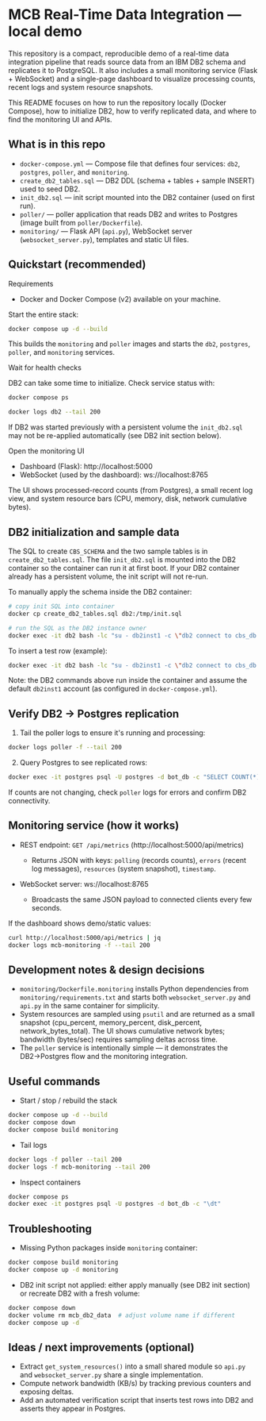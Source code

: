 # MCB Real-Time Data Integration — local demo

This repository is a compact, reproducible demo of a real-time data integration pipeline that reads source data from an IBM DB2 schema and replicates it to PostgreSQL. It also includes a small monitoring service (Flask + WebSocket) and a single-page dashboard to visualize processing counts, recent logs and system resource snapshots.

This README focuses on how to run the repository locally (Docker Compose), how to initialize DB2, how to verify replicated data, and where to find the monitoring UI and APIs.

## What is in this repo

- `docker-compose.yml` — Compose file that defines four services: `db2`, `postgres`, `poller`, and `monitoring`.
- `create_db2_tables.sql` — DB2 DDL (schema + tables + sample INSERT) used to seed DB2.
- `init_db2.sql` — init script mounted into the DB2 container (used on first run).
- `poller/` — poller application that reads DB2 and writes to Postgres (image built from `poller/Dockerfile`).
- `monitoring/` — Flask API (`api.py`), WebSocket server (`websocket_server.py`), templates and static UI files.

## Quickstart (recommended)

Requirements

- Docker and Docker Compose (v2) available on your machine.

Start the entire stack:

```bash
docker compose up -d --build
```

This builds the `monitoring` and `poller` images and starts the `db2`, `postgres`, `poller`, and `monitoring` services.

Wait for health checks

DB2 can take some time to initialize. Check service status with:

```bash
docker compose ps

docker logs db2 --tail 200
```

If DB2 was started previously with a persistent volume the `init_db2.sql` may not be re-applied automatically (see DB2 init section below).

Open the monitoring UI

- Dashboard (Flask): http://localhost:5000
- WebSocket (used by the dashboard): ws://localhost:8765

The UI shows processed-record counts (from Postgres), a small recent log view, and system resource bars (CPU, memory, disk, network cumulative bytes).

## DB2 initialization and sample data

The SQL to create `CBS_SCHEMA` and the two sample tables is in `create_db2_tables.sql`. The file `init_db2.sql` is mounted into the DB2 container so the container can run it at first boot. If your DB2 container already has a persistent volume, the init script will not re-run.

To manually apply the schema inside the DB2 container:

```bash
# copy init SQL into container
docker cp create_db2_tables.sql db2:/tmp/init.sql

# run the SQL as the DB2 instance owner
docker exec -it db2 bash -lc "su - db2inst1 -c \"db2 connect to cbs_db && db2 -tvf /tmp/init.sql\""
```

To insert a test row (example):

```bash
docker exec -it db2 bash -lc "su - db2inst1 -c \"db2 connect to cbs_db && db2 \"INSERT INTO CBS_SCHEMA.PERSONAL_DATA_INDIVIDUALS (REPORTINGDATE, CUSTOMERIDENTIFICATIONNUMBER, FIRSTNAME, SURNAME, CREATEDDATE) VALUES ('07102025','TEST-001','Jane','Doe', CURRENT TIMESTAMP)\"\""
```

Note: the DB2 commands above run inside the container and assume the default `db2inst1` account (as configured in `docker-compose.yml`).

## Verify DB2 → Postgres replication

1. Tail the poller logs to ensure it's running and processing:

```bash
docker logs poller -f --tail 200
```

2. Query Postgres to see replicated rows:

```bash
docker exec -it postgres psql -U postgres -d bot_db -c "SELECT COUNT(*) FROM bot_personal_data_individuals;"
```

If counts are not changing, check `poller` logs for errors and confirm DB2 connectivity.

## Monitoring service (how it works)

- REST endpoint: `GET /api/metrics` (http://localhost:5000/api/metrics)

  - Returns JSON with keys: `polling` (records counts), `errors` (recent log messages), `resources` (system snapshot), `timestamp`.

- WebSocket server: ws://localhost:8765
  - Broadcasts the same JSON payload to connected clients every few seconds.

If the dashboard shows demo/static values:

```bash
curl http://localhost:5000/api/metrics | jq
docker logs mcb-monitoring -f --tail 200
```

## Development notes & design decisions

- `monitoring/Dockerfile.monitoring` installs Python dependencies from `monitoring/requirements.txt` and starts both `websocket_server.py` and `api.py` in the same container for simplicity.
- System resources are sampled using `psutil` and are returned as a small snapshot (cpu_percent, memory_percent, disk_percent, network_bytes_total). The UI shows cumulative network bytes; bandwidth (bytes/sec) requires sampling deltas across time.
- The `poller` service is intentionally simple — it demonstrates the DB2→Postgres flow and the monitoring integration.

## Useful commands

- Start / stop / rebuild the stack

```bash
docker compose up -d --build
docker compose down
docker compose build monitoring
```

- Tail logs

```bash
docker logs -f poller --tail 200
docker logs -f mcb-monitoring --tail 200
```

- Inspect containers

```bash
docker compose ps
docker exec -it postgres psql -U postgres -d bot_db -c "\dt"
```

## Troubleshooting

- Missing Python packages inside `monitoring` container:

```bash
docker compose build monitoring
docker compose up -d monitoring
```

- DB2 init script not applied: either apply manually (see DB2 init section) or recreate DB2 with a fresh volume:

```bash
docker compose down
docker volume rm mcb_db2_data  # adjust volume name if different
docker compose up -d
```

## Ideas / next improvements (optional)

- Extract `get_system_resources()` into a small shared module so `api.py` and `websocket_server.py` share a single implementation.
- Compute network bandwidth (KB/s) by tracking previous counters and exposing deltas.
- Add an automated verification script that inserts test rows into DB2 and asserts they appear in Postgres.
